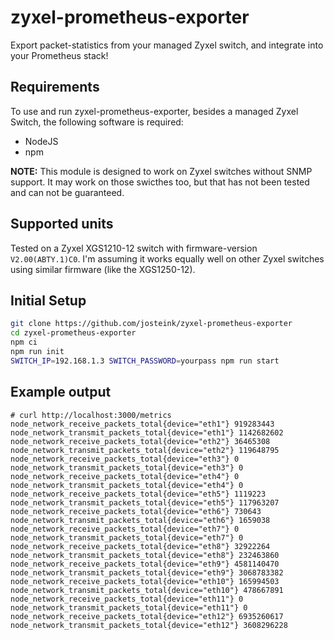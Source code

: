 
# zyxel-prometheus-exporter

Export packet-statistics from your managed Zyxel switch, and integrate
into your Prometheus stack!

## Requirements

To use and run zyxel-prometheus-exporter, besides a managed Zyxel
Switch, the following software is required:

- NodeJS
- npm

**NOTE:** This module is designed to work on Zyxel switches without
SNMP support. It may work on those swicthes too, but that has not been
tested and can not be guaranteed.

## Supported units

Tested on a Zyxel XGS1210-12 switch with firmware-version `V2.00(ABTY.1)C0`.
I'm assuming it works equally well on other Zyxel switches using similar
firmware (like the XGS1250-12).

## Initial Setup

```sh
git clone https://github.com/josteink/zyxel-prometheus-exporter
cd zyxel-prometheus-exporter
npm ci
npm run init
SWITCH_IP=192.168.1.3 SWITCH_PASSWORD=yourpass npm run start
```

## Example output

```
# curl http://localhost:3000/metrics
node_network_receive_packets_total{device="eth1"} 919283443
node_network_transmit_packets_total{device="eth1"} 1142682602
node_network_receive_packets_total{device="eth2"} 36465308
node_network_transmit_packets_total{device="eth2"} 119648795
node_network_receive_packets_total{device="eth3"} 0
node_network_transmit_packets_total{device="eth3"} 0
node_network_receive_packets_total{device="eth4"} 0
node_network_transmit_packets_total{device="eth4"} 0
node_network_receive_packets_total{device="eth5"} 1119223
node_network_transmit_packets_total{device="eth5"} 117963207
node_network_receive_packets_total{device="eth6"} 730643
node_network_transmit_packets_total{device="eth6"} 1659038
node_network_receive_packets_total{device="eth7"} 0
node_network_transmit_packets_total{device="eth7"} 0
node_network_receive_packets_total{device="eth8"} 32922264
node_network_transmit_packets_total{device="eth8"} 232463860
node_network_receive_packets_total{device="eth9"} 4581140470
node_network_transmit_packets_total{device="eth9"} 3068783382
node_network_receive_packets_total{device="eth10"} 165994503
node_network_transmit_packets_total{device="eth10"} 478667891
node_network_receive_packets_total{device="eth11"} 0
node_network_transmit_packets_total{device="eth11"} 0
node_network_receive_packets_total{device="eth12"} 6935260617
node_network_transmit_packets_total{device="eth12"} 3608296228
```

